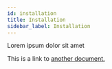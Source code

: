 ```yaml
---
id: installation
title: Installation
sidebar_label: Installation
---
```


Lorem ipsum dolor sit amet

This is a link to [another document.](adding-a-candidate.md)
